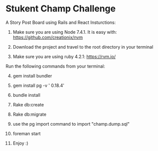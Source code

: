 # Stukent Champ Challenge

A Story Post Board using Rails and React
Insturctions:

1. Make sure you are using Node 7.4.1. It is easy with: https://github.com/creationix/nvm

2. Download the project and travel to the root directory in your terminal

3. Make sure you are using ruby 4.2.1:
https://rvm.io/

Run the following commands from your terminal:

4. gem install bundler

5. gem install pg  -v ' 0.18.4'

6. bundle install

7. Rake db:create

8. Rake db:migrate

9. use the pg import command to import "champ.dump.sql"

10. foreman start

11. Enjoy :)